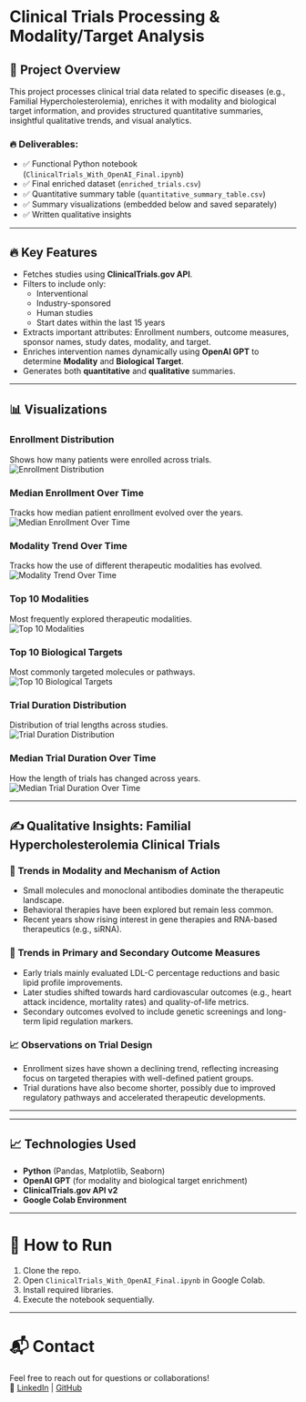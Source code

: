 # Clinical Trials Processing & Modality/Target Analysis

## 📑 Project Overview
This project processes clinical trial data related to specific diseases (e.g., Familial Hypercholesterolemia), enriches it with modality and biological target information, and provides structured quantitative summaries, insightful qualitative trends, and visual analytics.

### 🔥 Deliverables:
- ✅ Functional Python notebook (`ClinicalTrials_With_OpenAI_Final.ipynb`)
- ✅ Final enriched dataset (`enriched_trials.csv`)
- ✅ Quantitative summary table (`quantitative_summary_table.csv`)
- ✅ Summary visualizations (embedded below and saved separately)
- ✅ Written qualitative insights

---

## 🔥 Key Features
- Fetches studies using **ClinicalTrials.gov API**.
- Filters to include only:
  - Interventional
  - Industry-sponsored
  - Human studies
  - Start dates within the last 15 years
- Extracts important attributes: Enrollment numbers, outcome measures, sponsor names, study dates, modality, and target.
- Enriches intervention names dynamically using **OpenAI GPT** to determine **Modality** and **Biological Target**.
- Generates both **quantitative** and **qualitative** summaries.

---

## 📊 Visualizations

### Enrollment Distribution
Shows how many patients were enrolled across trials.  
![Enrollment Distribution](images/enrollment_distribution.png)

### Median Enrollment Over Time
Tracks how median patient enrollment evolved over the years.  
![Median Enrollment Over Time](images/median_enrollment_over_time.png)

### Modality Trend Over Time
Tracks how the use of different therapeutic modalities has evolved.  
![Modality Trend Over Time](images/modality_trend_over_time.png)

### Top 10 Modalities
Most frequently explored therapeutic modalities.  
![Top 10 Modalities](images/top_10_modalities.png)

### Top 10 Biological Targets
Most commonly targeted molecules or pathways.  
![Top 10 Biological Targets](images/top_10_targets.png)

### Trial Duration Distribution
Distribution of trial lengths across studies.  
![Trial Duration Distribution](images/trial_duration_distribution.png)

### Median Trial Duration Over Time
How the length of trials has changed across years.  
![Median Trial Duration Over Time](images/median_trial_duration_over_time.png)

---

## ✍️ Qualitative Insights: Familial Hypercholesterolemia Clinical Trials

### 🔬 Trends in Modality and Mechanism of Action
- Small molecules and monoclonal antibodies dominate the therapeutic landscape.
- Behavioral therapies have been explored but remain less common.
- Recent years show rising interest in gene therapies and RNA-based therapeutics (e.g., siRNA).

### 🎯 Trends in Primary and Secondary Outcome Measures
- Early trials mainly evaluated LDL-C percentage reductions and basic lipid profile improvements.
- Later studies shifted towards hard cardiovascular outcomes (e.g., heart attack incidence, mortality rates) and quality-of-life metrics.
- Secondary outcomes evolved to include genetic screenings and long-term lipid regulation markers.

### 📈 Observations on Trial Design
- Enrollment sizes have shown a declining trend, reflecting increasing focus on targeted therapies with well-defined patient groups.
- Trial durations have also become shorter, possibly due to improved regulatory pathways and accelerated therapeutic developments.

---

---

## 📈 Technologies Used
- **Python** (Pandas, Matplotlib, Seaborn)
- **OpenAI GPT** (for modality and biological target enrichment)
- **ClinicalTrials.gov API v2**
- **Google Colab Environment**

---

# 🚀 How to Run
1. Clone the repo.
2. Open `ClinicalTrials_With_OpenAI_Final.ipynb` in Google Colab.
3. Install required libraries.
4. Execute the notebook sequentially.

---

# 📬 Contact
Feel free to reach out for questions or collaborations!  
🔗 [LinkedIn](https://www.linkedin.com/in/janhavipatil5/) | [GitHub](https://github.com/janhavi502)
